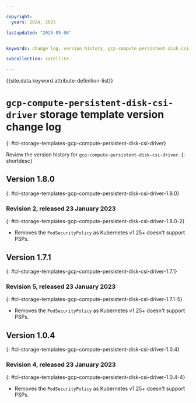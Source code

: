 ```yaml
---

copyright:
  years: 2024, 2025

lastupdated: "2025-05-06"


keywords: change log, version history, gcp-compute-persistent-disk-csi-driver

subcollection: satellite

---
```


{{site.data.keyword.attribute-definition-list}}




# `gcp-compute-persistent-disk-csi-driver` storage template version change log
{: #cl-storage-templates-gcp-compute-persistent-disk-csi-driver}

Review the version history for `gcp-compute-persistent-disk-csi-driver`.
{: shortdesc}



## Version 1.8.0
{: #cl-storage-templates-gcp-compute-persistent-disk-csi-driver-1.8.0}


### Revision 2, released 23 January 2023
{: #cl-storage-templates-gcp-compute-persistent-disk-csi-driver-1.8.0-2}

- Removes the `PodSecurityPolicy` as Kubernetes v1.25+ doesn't support PSPs. 



## Version 1.7.1
{: #cl-storage-templates-gcp-compute-persistent-disk-csi-driver-1.7.1}


### Revision 5, released 23 January 2023
{: #cl-storage-templates-gcp-compute-persistent-disk-csi-driver-1.7.1-5}

- Removes the `PodSecurityPolicy` as Kubernetes v1.25+ doesn't support PSPs. 



## Version 1.0.4
{: #cl-storage-templates-gcp-compute-persistent-disk-csi-driver-1.0.4}


### Revision 4, released 23 January 2023
{: #cl-storage-templates-gcp-compute-persistent-disk-csi-driver-1.0.4-4}

- Removes the `PodSecurityPolicy` as Kubernetes v1.25+ doesn't support PSPs. 
